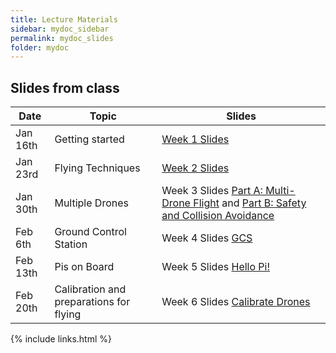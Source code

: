 ```yaml
---
title: Lecture Materials
sidebar: mydoc_sidebar
permalink: mydoc_slides
folder: mydoc
---
```


## Slides from class

|Date |Topic | Slides |
|---------|-------------------|----------|
| Jan 16th | Getting started | [Week 1 Slides](https://sarec-lab.github.io/sedrones/pdf/UAVSpring2019-Week1.pdf)
| Jan 23rd | Flying Techniques | [Week 2 Slides](https://sarec-lab.github.io/sedrones/pdf/UAVSpring2019-Week2-Distribution.pdf)
| Jan 30th | Multiple Drones | Week 3 Slides [Part A: Multi-Drone Flight](https://sarec-lab.github.io/sedrones/pdf/UAVSpring2019-Week3-PartA.pdf) and [Part B: Safety and Collision Avoidance](https://sarec-lab.github.io/sedrones/pdf/UAVSpring2019-Week3-PartB.pdf)
| Feb 6th | Ground Control Station | Week 4 Slides [GCS](https://sarec-lab.github.io/sedrones/pdf/UAVSpring2019-Week4.pdf)
| Feb 13th | Pis on Board | Week 5 Slides [Hello Pi!](https://sarec-lab.github.io/sedrones/pdf/UAVSpring2019-Week5.pdf)
| Feb 20th | Calibration and preparations for flying| Week 6 Slides [Calibrate Drones](https://sarec-lab.github.io/sedrones/pdf/UAVSpring2019-Week6.pdf)

{% include links.html %}
